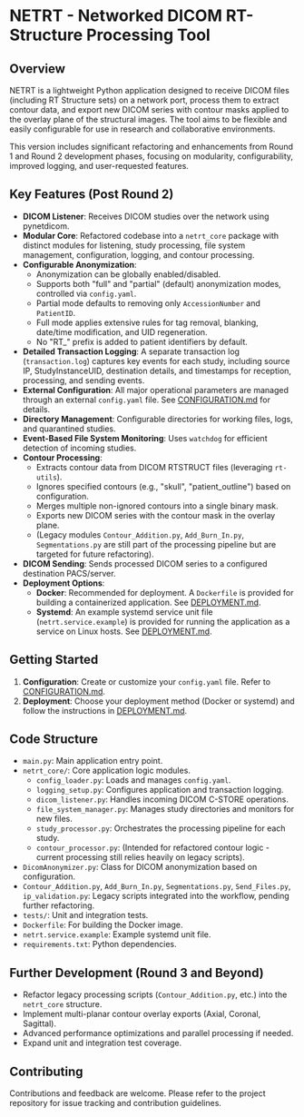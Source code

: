 # NETRT - Networked DICOM RT-Structure Processing Tool

## Overview

NETRT is a lightweight Python application designed to receive DICOM files (including RT Structure sets) on a network port, process them to extract contour data, and export new DICOM series with contour masks applied to the overlay plane of the structural images. The tool aims to be flexible and easily configurable for use in research and collaborative environments.

This version includes significant refactoring and enhancements from Round 1 and Round 2 development phases, focusing on modularity, configurability, improved logging, and user-requested features.

## Key Features (Post Round 2)

-   **DICOM Listener**: Receives DICOM studies over the network using pynetdicom.
-   **Modular Core**: Refactored codebase into a `netrt_core` package with distinct modules for listening, study processing, file system management, configuration, logging, and contour processing.
-   **Configurable Anonymization**: 
    -   Anonymization can be globally enabled/disabled.
    -   Supports both "full" and "partial" (default) anonymization modes, controlled via `config.yaml`.
    -   Partial mode defaults to removing only `AccessionNumber` and `PatientID`.
    -   Full mode applies extensive rules for tag removal, blanking, date/time modification, and UID regeneration.
    -   No "RT_" prefix is added to patient identifiers by default.
-   **Detailed Transaction Logging**: A separate transaction log (`transaction.log`) captures key events for each study, including source IP, StudyInstanceUID, destination details, and timestamps for reception, processing, and sending events.
-   **External Configuration**: All major operational parameters are managed through an external `config.yaml` file. See [CONFIGURATION.md](CONFIGURATION.md) for details.
-   **Directory Management**: Configurable directories for working files, logs, and quarantined studies.
-   **Event-Based File System Monitoring**: Uses `watchdog` for efficient detection of incoming studies.
-   **Contour Processing**: 
    -   Extracts contour data from DICOM RTSTRUCT files (leveraging `rt-utils`).
    -   Ignores specified contours (e.g., "skull", "patient_outline") based on configuration.
    -   Merges multiple non-ignored contours into a single binary mask.
    -   Exports new DICOM series with the contour mask in the overlay plane.
    -   (Legacy modules `Contour_Addition.py`, `Add_Burn_In.py`, `Segmentations.py` are still part of the processing pipeline but are targeted for future refactoring).
-   **DICOM Sending**: Sends processed DICOM series to a configured destination PACS/server.
-   **Deployment Options**:
    -   **Docker**: Recommended for deployment. A `Dockerfile` is provided for building a containerized application. See [DEPLOYMENT.md](DEPLOYMENT.md).
    -   **Systemd**: An example systemd service unit file (`netrt.service.example`) is provided for running the application as a service on Linux hosts. See [DEPLOYMENT.md](DEPLOYMENT.md).

## Getting Started

1.  **Configuration**: Create or customize your `config.yaml` file. Refer to [CONFIGURATION.md](CONFIGURATION.md).
2.  **Deployment**: Choose your deployment method (Docker or systemd) and follow the instructions in [DEPLOYMENT.md](DEPLOYMENT.md).

## Code Structure

-   `main.py`: Main application entry point.
-   `netrt_core/`: Core application logic modules.
    -   `config_loader.py`: Loads and manages `config.yaml`.
    -   `logging_setup.py`: Configures application and transaction logging.
    -   `dicom_listener.py`: Handles incoming DICOM C-STORE operations.
    -   `file_system_manager.py`: Manages study directories and monitors for new files.
    -   `study_processor.py`: Orchestrates the processing pipeline for each study.
    -   `contour_processor.py`: (Intended for refactored contour logic - current processing still relies heavily on legacy scripts).
-   `DicomAnonymizer.py`: Class for DICOM anonymization based on configuration.
-   `Contour_Addition.py`, `Add_Burn_In.py`, `Segmentations.py`, `Send_Files.py`, `ip_validation.py`: Legacy scripts integrated into the workflow, pending further refactoring.
-   `tests/`: Unit and integration tests.
-   `Dockerfile`: For building the Docker image.
-   `netrt.service.example`: Example systemd unit file.
-   `requirements.txt`: Python dependencies.

## Further Development (Round 3 and Beyond)

-   Refactor legacy processing scripts (`Contour_Addition.py`, etc.) into the `netrt_core` structure.
-   Implement multi-planar contour overlay exports (Axial, Coronal, Sagittal).
-   Advanced performance optimizations and parallel processing if needed.
-   Expand unit and integration test coverage.

## Contributing

Contributions and feedback are welcome. Please refer to the project repository for issue tracking and contribution guidelines.

